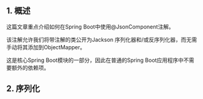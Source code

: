## 1. 概述

这篇文章重点介绍如何在Spring Boot中使用@JsonComponent注解。

该注解允许我们将带注解的类公开为Jackson 序列化器和/或反序列化器，而无需手动将其添加到ObjectMapper。

这是核心Spring Boot模块的一部分，因此在普通的Spring Boot应用程序中不需要额外的依赖项。

## 2. 序列化

